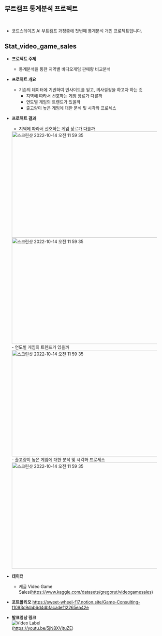 ## 부트캠프 통계분석 프로젝트
<br>

- 코드스테이츠 AI 부트캠프 과정중에 첫번째 통계분석 개인 프로젝트입니다. <br>

## Stat_video_game_sales
- **프로젝트 주제**
  - 통계분석을 통한 지역별 비디오게임 판매량 비교분석

- **프로젝트 개요**
  - 기존의 데이터에 기반하여 인사이트를 얻고, 의사결정을 하고자 하는 것 
    - 지역에 따라서 선호하는 게임 장르가 다를까
    - 연도별 게임의 트렌드가 있을까
    - 출고량이 높은 게임에 대한 분석 및 시각화 프로세스

- **프로젝트 결과**  
  - 지역에 따라서 선호하는 게임 장르가 다를까 <br>
  <img alt="스크린샷 2022-10-14 오전 11 59 35" src="https://user-images.githubusercontent.com/101457515/196030821-c68cf840-cd18-4821-b69a-f8d435856da3.png" width="500" height = '350'>
  <img alt="스크린샷 2022-10-14 오전 11 59 35" src="https://user-images.githubusercontent.com/101457515/196030846-cfac5539-15d9-4a21-8a45-4cb33234c84c.png" width="500" height = '350'>  <br>
  - 연도별 게임의 트렌드가 있을까 <br>
  <img alt="스크린샷 2022-10-14 오전 11 59 35" src="https://user-images.githubusercontent.com/101457515/196030872-dfc6e08d-fad6-4e4a-b357-0f3b9524eb75.png" width="650" height = '350'>  <br>
  - 출고량이 높은 게임에 대한 분석 및 시각화 프로세스 <br>
  <img alt="스크린샷 2022-10-14 오전 11 59 35" src="https://user-images.githubusercontent.com/101457515/196030882-fa8b090c-bd4d-4b68-a35f-d113f52d0b7e.png" width="650" height = '350'>  <br>

- **데이터**
  - 케글 Video Game Sales(https://www.kaggle.com/datasets/gregorut/videogamesales) 

- **포트폴리오**
https://sweet-wheel-f17.notion.site/Game-Consulting-f1083c9dab6d4dbfacadef12265ea42e 

- **발표영상 링크**    
![Video Label](http://img.youtube.com/vi/5jN8XVjtuZE/0.jpg) <br>
(https://youtu.be/5jN8XVjtuZE)
  

<br><br>
